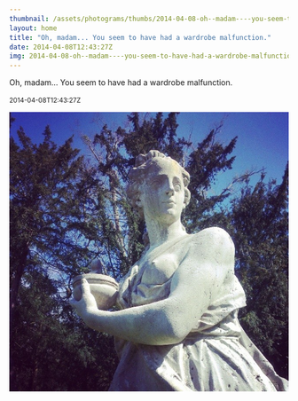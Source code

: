 ```yaml
---
thumbnail: /assets/photograms/thumbs/2014-04-08-oh--madam----you-seem-to-have-had-a-wardrobe-malfunction-.jpg
layout: home
title: "Oh, madam... You seem to have had a wardrobe malfunction."
date: 2014-04-08T12:43:27Z
img: 2014-04-08-oh--madam----you-seem-to-have-had-a-wardrobe-malfunction-.jpg
---
```


Oh, madam... You seem to have had a wardrobe malfunction.

<small>2014-04-08T12:43:27Z</small>

![Oh, madam... You seem to have had a wardrobe malfunction.](/assets/photograms/original/2014-04-08-oh--madam----you-seem-to-have-had-a-wardrobe-malfunction-.jpg)
